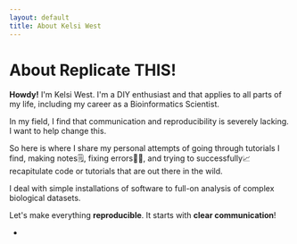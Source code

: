 ```yaml
---
layout: default
title: About Kelsi West
---
```


<div class="post">
	<h1 class="pageTitle">About Replicate THIS!</h1>
	<p class="intro"><b>Howdy!</b> I'm Kelsi West. I'm a DIY enthusiast and that applies to all parts of my life, including my career as a Bioinformatics Scientist.</p>
    <p>In my field, I find that communication and reproducibility is severely lacking. I want to help change this.</p>
    <p>So here is where I share my personal attempts of going through tutorials I find, making notes🗒️, fixing errors🤞🏻, and trying to successfully📈 recapitulate code or tutorials that are out there in the wild.</p>
    <p>I deal with simple installations of software to full-on analysis of complex biological datasets.</p>
    <p>Let's make everything <b>reproducible</b>. It starts with <b>clear communication</b>!</p>
	<ul>
		<li>
  	</ul>
</div>
